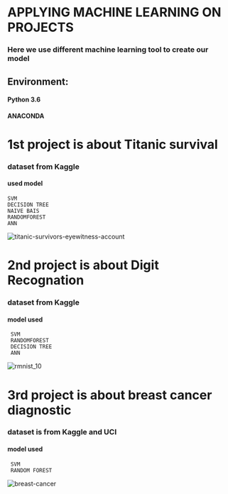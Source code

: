 # APPLYING MACHINE LEARNING ON PROJECTS
### Here we use different machine learning tool to create our model
## Environment:
#### Python 3.6
#### ANACONDA
 

# 1st project is about Titanic survival
### dataset from Kaggle
#### used model
    SVM
    DECISION TREE
    NAIVE BAIS
    RANDOMFOREST
    ANN
![titanic-survivors-eyewitness-account](https://user-images.githubusercontent.com/41201124/49702073-7eb5e800-fc1a-11e8-8ccc-627ec6cfaf18.jpg)


# 2nd project is about Digit Recognation
### dataset from Kaggle
#### model used
     SVM
     RANDOMFOREST
     DECISION TREE
     ANN
![rmnist_10](https://user-images.githubusercontent.com/41201124/49702279-8c6c6d00-fc1c-11e8-991d-9fab36041513.png)


# 3rd project is about breast cancer diagnostic
### dataset is from Kaggle and UCI
#### model used
     SVM
     RANDOM FOREST

![breast-cancer](https://user-images.githubusercontent.com/41201124/49702290-a908a500-fc1c-11e8-8742-f7bf679f0e64.jpg)

